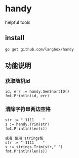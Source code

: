 # handy
helpful tools

## install

```
go get github.com/langbox/handy
```

## 功能说明

### 获取随机id

```
id, err := handy.GenShortID()
fmt.Println(id, err)
```

### 清除字符串两边空格

```
str := " 1111    "
s := handy.Trim(str)
fmt.Println(len(s))

或者 使用 strings包
str := " 1111    "
s := strings.Trim(str," ")
fmt.Println(len(s))
```